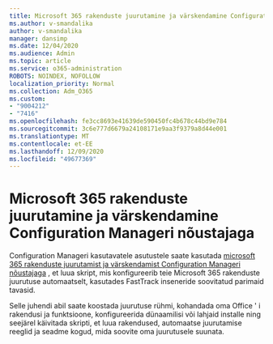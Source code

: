 ```yaml
---
title: Microsoft 365 rakenduste juurutamine ja värskendamine Configuration Manageri nõustajaga
ms.author: v-smandalika
author: v-smandalika
manager: dansimp
ms.date: 12/04/2020
ms.audience: Admin
ms.topic: article
ms.service: o365-administration
ROBOTS: NOINDEX, NOFOLLOW
localization_priority: Normal
ms.collection: Adm_O365
ms.custom:
- "9004212"
- "7416"
ms.openlocfilehash: fe3cc8693e41639de590450fc4b678c44bd9e784
ms.sourcegitcommit: 3c6e777d6679a24108171e9aa3f9379a8d44e001
ms.translationtype: MT
ms.contentlocale: et-EE
ms.lasthandoff: 12/09/2020
ms.locfileid: "49677369"
---
```

# <a name="deploy-and-update-microsoft-365-apps-with-configuration-manager-advisor"></a>Microsoft 365 rakenduste juurutamine ja värskendamine Configuration Manageri nõustajaga

Configuration Manageri kasutavatele asutustele saate kasutada [microsoft 365 rakenduste juurutamist ja värskendamist Configuration Manageri nõustajaga](https://admin.microsoft.com/adminportal/home#/oppinstall) , et luua skript, mis konfigureerib teie Microsoft 365 rakenduste juurutuse automaatselt, kasutades FastTrack inseneride soovitatud parimaid tavasid.

Selle juhendi abil saate koostada juurutuse rühmi, kohandada oma Office ' i rakendusi ja funktsioone, konfigureerida dünaamilisi või lahjaid installe ning seejärel käivitada skripti, et luua rakendused, automaatse juurutamise reeglid ja seadme kogud, mida soovite oma juurutusele suunata.
